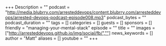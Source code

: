 +++
Description = ""
podcast = "http://media.blubrry.com/arresteddevops/content.blubrry.com/arresteddevops/arrested-devops-podcast-episode008.mp3"
podcast_bytes = ""
podcast_duration = ""
tags = []
categories = []
guests = []
sponsors = []
friendly = "managing-your-mental-stack"
episode = ""
title = ""
images = ["http://arresteddevops.github.io/img/social/fb/",""]
news_keywords = []
author = "Matt"
aliases = []
youtube = ""
+++
